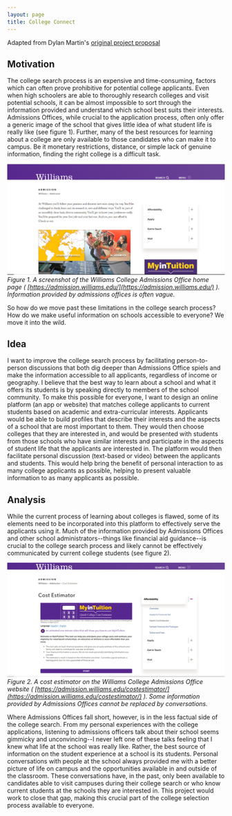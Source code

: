 ```yaml
---
layout: page
title: College Connect
---
```

Adapted from Dylan Martin's [original project proposal](https://dylan-martin.github.io/indproposal/)

## Motivation

The college search process is an expensive and time-consuming, factors which can often prove prohibitive for potential college applicants.  Even when high schoolers are able to thoroughly research colleges and visit potential schools, it can be almost impossible to sort through the information provided and understand which school best suits their interests.  Admissions Offices, while crucial to the application process, often only offer a generic image of the school that gives little idea of what student life is really like (see figure 1).  Further, many of the best resources for learning about a college are only available to those candidates who can make it to campus.  Be it monetary restrictions, distance, or simple lack of genuine information, finding the right college is a difficult task.

![Williams Admissions Home Page](img/admissions.png)
*Figure 1. A screenshot of the Williams College Admissions Office home page ( [https://admission.williams.edu/](https://admission.williams.edu/) ).  Information provided by admissions offices is often vague.*

So how do we move past these limitations in the college search process?  How do we make useful information on schools accessible to everyone?  We move it into the wild.

## Idea

I want to improve the college search process by facilitating person-to-person discussions that both dig deeper than Admissions Office spiels and make the information accessible to all applicants, regardless of income or geography.  I believe that the best way to learn about a school and what it offers its students is by speaking directly to members of the school community.  To make this possible for everyone, I want to design an online platform (an app or website) that matches college applicants to current students based on academic and extra-curricular interests.  Applicants would be able to build profiles that describe their interests and the aspects of a school that are most important to them.  They would then choose colleges that they are interested in, and would be presented with students from those schools who have similar interests and participate in the aspects of student life that the applicants are interested in.  The platform would then facilitate personal discussion (text-based or video) between the applicants and students.  This would help bring the benefit of personal interaction to as many college applicants as possible, helping to present valuable information to as many applicants as possible.

## Analysis

While the current process of learning about colleges is flawed, some of its elements need to be incorporated into this platform to effectively serve the applicants using it.  Much of the information provided by Admissions Offices and other school administrators--things like financial aid guidance--is crucial to the college search process and likely cannot be effectively communicated by current college students (see figure 2).

![Cost Estimator](img/admissionsfa.png)
*Figure 2.  A cost estimator on the Williams College Admissions Office website ( [https://admission.williams.edu/costestimator/](https://admission.williams.edu/costestimator/) ).  Some information provided by Admissions Offices cannot be replaced by conversations.*

Where Admissions Offices fall short, however, is in the less factual side of the college search.  From my personal experiences with the college applications, listening to admissions officers talk about their school seems gimmicky and unconvincing--I never left one of these talks feeling that I knew what life at the school was really like.  Rather, the best source of information on the student experience at a school is its students.  Personal conversations with people at the school always provided me with a better picture of life on campus and the opportunities available in and outside of the classroom.  These conversations have, in the past, only been available to candidates able to visit campuses during their college search or who know current students at the schools they are interested in.  This project would work to close that gap, making this crucial part of the college selection process available to everyone.
